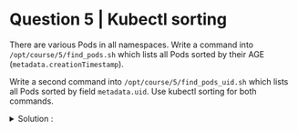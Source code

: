 # Question 5 | Kubectl sorting

There are various Pods in all namespaces. Write a command into `/opt/course/5/find_pods.sh` which lists all Pods sorted by their AGE (`metadata.creationTimestamp`).

Write a second command into `/opt/course/5/find_pods_uid.sh` which lists all Pods sorted by field `metadata.uid`. Use kubectl sorting for both commands.

<details>
<summary>Solution :</summary>

A good resource here (and for many other things) is the kubectl-cheat-sheet. You can find it quickly by searching for "cheat sheet" in the Kubernetes docs.

In /opt/course/5/find_pods.sh add

```shell
kubectl get pod -A --sort-by=.metadata.creationTimestamp
```

To execute:

```shell
sh /opt/course/5/find_pods.sh
/opt/course/5/find_pods_uid.sh

kubectl get pod -A --sort-by=.metadata.uid
```

To execute: sh /opt/course/5/find_pods_uid.sh
Make sure to adjust the file permissions to allow execution.

These commands will list all Pods sorted by their AGE or metadata UID respectively, using kubectl sorting.
</details>
